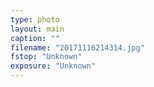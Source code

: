 ```yaml
---
type: photo
layout: main
caption: ""
filename: "20171116214314.jpg"
fstop: "Unknown"
exposure: "Unknown"
---
```

